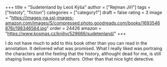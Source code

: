 +++
title = "Sudetenland by Leoš Kýša"
author = \["Rejman Jiří"\]
tags = \["histoty", "fiction"\]
categories = \["category1"\]
draft = false
rating = 3
image = "https://images-na.ssl-images-amazon.com/images/S/compressed.photo.goodreads.com/books/1693546876i/198346564.jpg"
order = 24426
amazon = "https://www.kosmas.cz/knihy/529666/sudetenland/"
+++

I do not have much to add to this book other than you can read in the annotation. It delivered what was promised. What I really liked was portraing the characters and the feeling that the history, althought dead for me, is still shaping lives and opinions of others. Other than that nice light detective.
